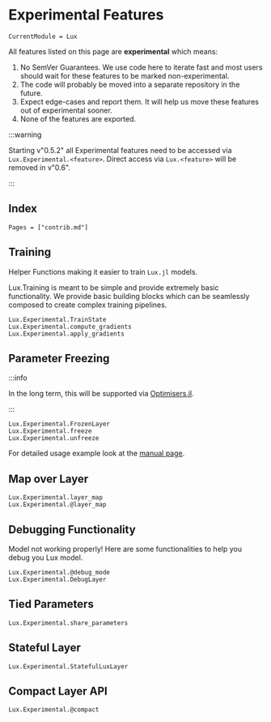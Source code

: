 # Experimental Features

```@meta
CurrentModule = Lux
```

All features listed on this page are **experimental** which means:

1. No SemVer Guarantees. We use code here to iterate fast and most users should wait for
   these features to be marked non-experimental.
2. The code will probably be moved into a separate repository in the future.
3. Expect edge-cases and report them. It will help us move these features out of
   experimental sooner.
4. None of the features are exported.

:::warning

Starting v"0.5.2" all Experimental features need to be accessed via `Lux.Experimental.<feature>`.
Direct access via `Lux.<feature>` will be removed in v"0.6".

:::

## Index

```@index
Pages = ["contrib.md"]
```

## Training

Helper Functions making it easier to train `Lux.jl` models.

Lux.Training is meant to be simple and provide extremely basic functionality. We provide
basic building blocks which can be seamlessly composed to create complex training pipelines.

```@docs
Lux.Experimental.TrainState
Lux.Experimental.compute_gradients
Lux.Experimental.apply_gradients
```

## Parameter Freezing

:::info

In the long term, this will be supported via
[Optimisers.jl](https://github.com/FluxML/Optimisers.jl/pull/49).

:::

```@docs
Lux.Experimental.FrozenLayer
Lux.Experimental.freeze
Lux.Experimental.unfreeze
```

For detailed usage example look at the [manual page](../../manual/freezing_model_parameters).

## Map over Layer

```@docs
Lux.Experimental.layer_map
Lux.Experimental.@layer_map
```

## Debugging Functionality

Model not working properly! Here are some functionalities to help you debug you Lux model.

```@docs
Lux.Experimental.@debug_mode
Lux.Experimental.DebugLayer
```

## Tied Parameters

```@docs
Lux.Experimental.share_parameters
```

## Stateful Layer

```@docs
Lux.Experimental.StatefulLuxLayer
```

## Compact Layer API

```@docs
Lux.Experimental.@compact
```
